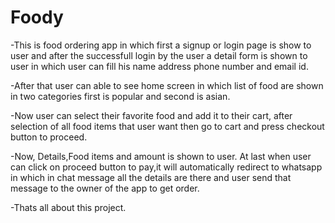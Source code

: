 # Foody
 
-This is food ordering app in which first a signup or login page is show to user and after the successfull login by the user a detail form is shown to user in which user can fill his name address phone number and email id. 

-After that user can able to see home screen in which list of food are shown in two categories first is popular and second is asian.

-Now user can select their favorite food and add it to their cart, after selection of all food items that user want then go to cart and press checkout button to proceed. 

-Now, Details,Food items and amount is shown to user. At last when user can click on proceed button to pay,it will automatically redirect to whatsapp in which in chat message all the details are there and user send that message to the owner of the app to get order. 

-Thats all about this project.
